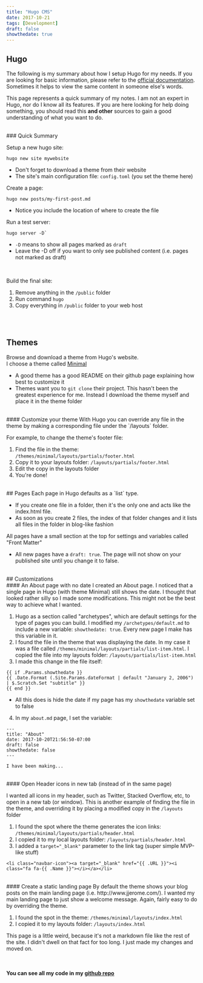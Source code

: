 ```yaml
---
title: "Hugo CMS"
date: 2017-10-21
tags: [Development]
draft: false
showthedate: true
---
```


## Hugo

The following is my summary about how I setup Hugo for my needs.  If you are looking for basic information, please refer to the <a href="https://gohugo.io/documentation/" target="`_blank`">official documentation</a>.  Sometimes it helps to view the same content in someone else's words.

This page represents a quick summary of my notes.  I am not an expert in Hugo, nor do I know all its features.  If you are here looking for help doing something, you should read this **and other** sources to gain a good understanding of what you want to do.

<br/>
### Quick Summary

Setup a new hugo site:
  ```
  hugo new site mywebsite
  ```
  * Don't forget to download a theme from their website
  * The site's main configuration file: `config.toml` (you set the theme here)

Create a page:
  ```
  hugo new posts/my-first-post.md
  ```
  * Notice you include the location of where to create the file   

Run a test server:
  ```
  hugo server -D`   
  ```
  * `-D` means to show all pages marked as `draft`
  * Leave the -D off if you want to only see published content (i.e. pages not marked as draft)   
  <br/>

Build the final site:

  1. Remove anything in the `/public` folder
  2. Run command `hugo`
  3. Copy everything in `/public` folder to your web host

<br/><br/>

## Themes

Browse and download a theme from Hugo's website.   
I choose a theme called <a href="https://github.com/calintat/minimal/" target="`_blank`">Minimal</a>

* A good theme has a good README on their github page explaining how best to customize it
* Themes want you to `git clone` their project.  This hasn't been the greatest experience for me.  Instead I download the theme myself and place it in the theme folder

<br/>
#### Customize your theme
With Hugo you can override any file in the theme by making a corresponding file under the `/layouts` folder.

For example, to change the theme's footer file:

1. Find the file in the theme: `/themes/minimal/layouts/partials/footer.html`
2. Copy it to your layouts folder: `/layouts/partials/footer.html`
3. Edit the copy in the layouts folder
4. You're done!

<br/>
## Pages
Each page in Hugo defaults as a `list` type.

* If you create one file in a folder, then it's the only one and acts like the index.html file.  
* As soon as you create 2 files, the index of that folder changes and it lists all files in the folder in blog-like fashion

All pages have a small section at the top for settings and variables called "Front Matter"

* All new pages have a `draft: true`.  The page will not show on your published site until you change it to false.

<br/>
## Customizations

<br/>
#### An About page with no date
I created an About page.  I noticed that a single page in Hugo (with theme Minimal) still shows the date.  I thought that looked rather silly so I made some modifications.  This might not be the best way to achieve what I wanted.

1. Hugo as a section called "archetypes", which are default settings for the type of pages you can build.  I modified my `/archetypes/default.md` to include a new variable: `showthedate: true`.  Every new page I make has this variable in it.
2. I found the file in the theme that was displaying the date.  In my case it was a file called `/themes/minimal/layouts/partials/list-item.html`.  I copied the file into my layouts folder: `/layouts/partials/list-item.html`
3. I made this change in the file itself:

  ```
  {{ if .Params.showthedate }}
  {{ .Date.Format (.Site.Params.dateFormat | default "January 2, 2006") | $.Scratch.Set "subtitle" }}
  {{ end }}
  ```
  * All this does is hide the date if my page has my `showthedate` variable set to false

4. In my `about.md` page, I set the variable:

  ```
  ---
  title: "About"
  date: 2017-10-20T21:56:50-07:00
  draft: false
  showthedate: false
  ---

  I have been making...
  ```

<br/>
#### Open Header icons in new tab
(instead of in the same page)

I wanted all icons in my header, such as Twitter, Stacked Overflow, etc, to open in a new tab (or window).  This is another example of finding the file in the theme, and overriding it by placing a modified copy in the `/layouts` folder

1. I found the spot where the theme generates the icon links: `/themes/minimal/layouts/partials/header.html`
2. I copied it to my local layouts folder: `/layouts/partials/header.html`
3. I added a `target="_blank"` parameter to the link tag (super simple MVP-like stuff)

  ```
  <li class="navbar-icon"><a target="_blank" href="{{ .URL }}"><i class="fa fa-{{ .Name }}"></i></a></li>
  ```
<br/>
#### Create a static landing page
By default the theme shows your blog posts on the main landing page (i.e. http://www.jjerome.com/).  I wanted my main landing page to just show a welcome message.  Again, fairly easy to do by overriding the theme.

1. I found the spot in the theme: `/themes/minimal/layouts/index.html`
2. I copied it to my layouts folder: `/layouts/index.html`

This page is a little weird, because it's not a markdown file like the rest of the site.  I didn't dwell on that fact for too long.  I just made my changes and moved on.

<br/><br/>
**You can see all my code in my <a href="https://github.com/jjerome00/jjerome.hugo" target="_blank">github repo</a>**
